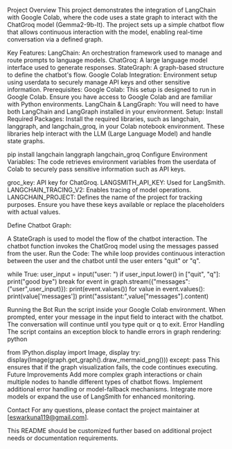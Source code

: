 Project Overview
This project demonstrates the integration of LangChain with Google Colab, where the code uses a state graph to interact with the ChatGroq model (Gemma2-9b-It). The project sets up a simple chatbot flow that allows continuous interaction with the model, enabling real-time conversation via a defined graph.

Key Features:
LangChain: An orchestration framework used to manage and route prompts to language models.
ChatGroq: A large language model interface used to generate responses.
StateGraph: A graph-based structure to define the chatbot's flow.
Google Colab Integration: Environment setup using userdata to securely manage API keys and other sensitive information.
Prerequisites:
Google Colab: This setup is designed to run in Google Colab. Ensure you have access to Google Colab and are familiar with Python environments.
LangChain & LangGraph: You will need to have both LangChain and LangGraph installed in your environment.
Setup:
Install Required Packages: Install the required libraries, such as langchain, langgraph, and langchain_groq, in your Colab notebook environment. These libraries help interact with the LLM (Large Language Model) and handle state graphs.


pip install langchain langgraph langchain_groq
Configure Environment Variables: The code retrieves environment variables from the userdata of Colab to securely pass sensitive information such as API keys.

groc_key: API key for ChatGroq.
LANGSMITH_API_KEY: Used for LangSmith.
LANGCHAIN_TRACING_V2: Enables tracing of model operations.
LANGCHAIN_PROJECT: Defines the name of the project for tracking purposes.
Ensure you have these keys available or replace the placeholders with actual values.

Define Chatbot Graph:

A StateGraph is used to model the flow of the chatbot interaction.
The chatbot function invokes the ChatGroq model using the messages passed from the user.
Run the Code: The while loop provides continuous interaction between the user and the chatbot until the user enters "quit" or "q".


while True:
    user_input = input("user:  ")
    if user_input.lower() in ["quit", "q"]:
        print("good bye")
        break
    for event in graph.stream({"messages":("user",user_input)}):
        print(event.values())
        for value in event.values():
            print(value['messages'])
            print("assistant:",value["messages"].content)

Running the Bot
Run the script inside your Google Colab environment.
When prompted, enter your message in the input field to interact with the chatbot.
The conversation will continue until you type quit or q to exit.
Error Handling
The script contains an exception block to handle errors in graph rendering:
python

from IPython.display import Image, display
try:
    display(Image(graph.get_graph().draw_mermaid_png()))
except:
    pass
This ensures that if the graph visualization fails, the code continues executing.
Future Improvements
Add more complex graph interactions or chain multiple nodes to handle different types of chatbot flows.
Implement additional error handling or model-fallback mechanisms.
Integrate more models or expand the use of LangSmith for enhanced monitoring.


Contact
For any questions, please contact the project maintainer at [eswarkuna119@gmail.com].

This README should be customized further based on additional project needs or documentation requirements.






